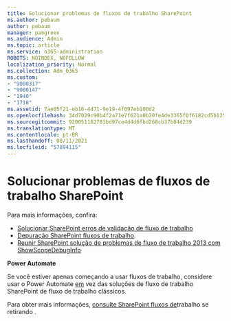 ```yaml
---
title: Solucionar problemas de fluxos de trabalho SharePoint
ms.author: pebaum
author: pebaum
manager: pamgreen
ms.audience: Admin
ms.topic: article
ms.service: o365-administration
ROBOTS: NOINDEX, NOFOLLOW
localization_priority: Normal
ms.collection: Adm_O365
ms.custom:
- "9000317"
- "9000147"
- "1940"
- "1718"
ms.assetid: 7ae05f21-eb16-4d71-9e19-4f097eb100d2
ms.openlocfilehash: 34d7029c90b4f2a71e7f621a0b20fe4de3365f0f6182cd5b125a8c1a6055222a
ms.sourcegitcommit: 920051182781bd97ce4d4d6fbd268cb37b84d239
ms.translationtype: MT
ms.contentlocale: pt-BR
ms.lasthandoff: 08/11/2021
ms.locfileid: "57894115"
---
```

# <a name="troubleshoot-workflows-in-sharepoint"></a>Solucionar problemas de fluxos de trabalho SharePoint

Para mais informações, confira:

- [Solucionar SharePoint erros de validação de fluxo de trabalho](https://docs.microsoft.com/sharepoint/dev/general-development/troubleshooting-sharepoint-server-workflow-validation-errors-in-visio)
- [Depuração SharePoint fluxos de trabalho](https://docs.microsoft.com/sharepoint/dev/general-development/debugging-sharepoint-server-workflows).
- [Reunir SharePoint solução de problemas de fluxo de trabalho 2013 com ShowScopeDebugInfo](https://docs.microsoft.com/sharepoint/troubleshoot/workflows/gather-workflow-data)

**Power Automate**

Se você estiver apenas começando a usar fluxos de trabalho, considere usar o Power Automate [em](https://docs.microsoft.com/power-automate/modern-approvals) vez das soluções de fluxo de trabalho SharePoint de fluxo de trabalho clássicos.

Para obter mais informações, [consulte SharePoint fluxos de](https://docs.microsoft.com/alchemyinsights/sharepoint-workflows-retiring)trabalho se retirando .
